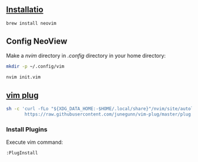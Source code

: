 ## [Installatio](https://github.com/neovim/neovim/wiki/Installing-Neovim)

```shell
brew install neovim
```

## Config NeoView

Make a *nvim* directory in *.config* directory in your home directory:

```bash
mkdir -p ~/.config/vim

nvim init.vim
```

## [vim plug](https://github.com/junegunn/vim-plug)

```bash
sh -c 'curl -fLo "${XDG_DATA_HOME:-$HOME/.local/share}"/nvim/site/autoload/plug.vim --create-dirs \
       https://raw.githubusercontent.com/junegunn/vim-plug/master/plug.vim'
```

### Install Plugins

Execute vim command:

```vim
:PlugInstall
```
